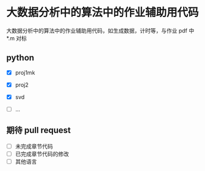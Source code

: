 # 大数据分析中的算法中的作业辅助用代码
大数据分析中的算法中的作业辅助用代码，如生成数据，计时等，与作业 pdf 中 *.m 对标

## python

- [x] proj1mk
- [x] proj2
- [x] svd
- [ ] ...


## 期待 pull request
- [ ] 未完成章节代码
- [ ] 已完成章节代码的修改
- [ ] 其他语言
